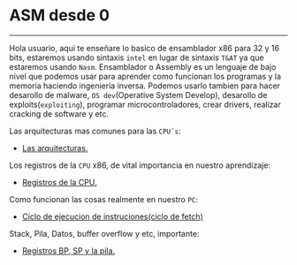# ASM desde 0
----
Hola usuario, aqui te enseñare lo basico de ensamblador x86 para 32 y 16 bits, estaremos usando sintaxis `intel` en lugar de sintaxis `T&AT` ya que estaremos usando `Nasm`. 
Ensamblador o Assembly es un lenguaje de bajo nivel que podemos usar para aprender como funcionan los programas y la memoria haciendo ingenieria inversa. Podemos usarlo tambien para hacer desarollo de malware, `OS dev`(Operative System Develop), desarollo de exploits(`exploiting`), programar microcontroladores, crear drivers, realizar cracking de software y etc.


Las arquitecturas mas comunes para las `CPU´s`:
- [Las arquitecturas.](./las-arquitecturas.md)

Los registros de la `CPU` x86, de vital importancia en nuestro aprendizaje:
- [Registros de la CPU.](./registros-cpu.md)

Como funcionan las cosas realmente en nuestro `PC`:
- [Ciclo de ejecucion de instruciones(ciclo de fetch)](./ciclo-fetch.md)

Stack, Pila, Datos, buffer overflow y etc, importante:
- [Registros BP, SP y la pila.](./sp-bp-pila.md)